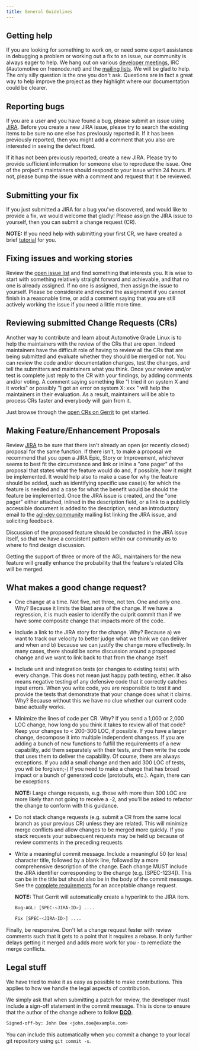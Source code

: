 ```yaml
---
title: General Guidelines
---
```


## Getting help

If you are looking for something to work on, or need some expert assistance in
debugging a problem or working out a fix to an issue, our community is always
eager to help. We hang out on various [developer
meetings](https://www.automotivelinux.org/developer-meetings/), IRC (#automotive
on freenode.net) and the [mailing
lists](https://lists.automotivelinux.org/g/agl-dev-community). We will be glad
to help. The only silly question is the one you don't ask. Questions are in fact
a great way to help improve the project as they highlight where our
documentation could be clearer.

## Reporting bugs

If you are a user and you have found a bug, please submit an issue using
[JIRA](https://jira.automotivelinux.org/). Before you create a new JIRA issue,
please try to search the existing items to be sure no one else has previously
reported it. If it has been previously reported, then you might add a comment
that you also are interested in seeing the defect fixed.

If it has not been previously reported, create a new JIRA. Please try to provide
sufficient information for someone else to reproduce the issue. One of the
project's maintainers should respond to your issue within 24 hours. If not,
please bump the issue with a comment and request that it be reviewed.

## Submitting your fix

If you just submitted a JIRA for a bug you've discovered, and would like to
provide a fix, we would welcome that gladly! Please assign the JIRA issue to
yourself, then you can submit a change request (CR).

**NOTE:** If you need help with submitting your first CR, we have created a
brief [tutorial](./4_Submitting_Changes.md) for you.

## Fixing issues and working stories

Review the [open issue list](https://jira.automotivelinux.org/issues/?filter=-5)
and find something that interests you. It is wise to start with something
relatively straight forward and achievable, and that no one is already assigned.
If no one is assigned, then assign the issue to yourself. Please be considerate
and rescind the assignment if you cannot finish in a reasonable time, or add a
comment saying that you are still actively working the issue if you need a
little more time.

## Reviewing submitted Change Requests (CRs)

Another way to contribute and learn about Automotive Grade Linux is to help the
maintainers with the review of the CRs that are open. Indeed maintainers have
the difficult role of having to review all the CRs that are being submitted and
evaluate whether they should be merged or not. You can review the code and/or
documentation changes, test the changes, and tell the submitters and maintainers
what you think. Once your review and/or test is complete just reply to the CR
with your findings, by adding comments and/or voting. A comment saying something
like "I tried it on system X and it works" or possibly "I got an error on system
X: xxx " will help the maintainers in their evaluation. As a result, maintainers
will be able to process CRs faster and everybody will gain from it.

Just browse through the [open CRs on
Gerrit](https://gerrit.automotivelinux.org/gerrit/q/status:open) to get started.

## Making Feature/Enhancement Proposals

Review [JIRA](https://jira.automotivelinux.org/) to be sure that there isn't
already an open (or recently closed) proposal for the same function. If there
isn't, to make a proposal we recommend that you open a JIRA Epic, Story or
Improvement, whichever seems to best fit the circumstance and link or inline a
"one pager" of the proposal that states what the feature would do and, if
possible, how it might be implemented. It would help also to make a case for why
the feature should be added, such as identifying specific use case(s) for which
the feature is needed and a case for what the benefit would be should the
feature be implemented. Once the JIRA issue is created, and the "one pager"
either attached, inlined in the description field, or a link to a publicly
accessible document is added to the description, send an introductory email to
the [agl-dev community](mailto:agl-dev-community@lists.automotivelinux.org)
mailing list linking the JIRA issue, and soliciting feedback.

Discussion of the proposed feature should be conducted in the JIRA issue itself,
so that we have a consistent pattern within our community as to where to find
design discussion.

Getting the support of three or more of the AGL maintainers for the new feature
will greatly enhance the probability that the feature's related CRs will be
merged.

## What makes a good change request?

-  One change at a time. Not five, not three, not ten. One and only one. Why?
   Because it limits the blast area of the change. If we have a regression, it
   is much easier to identify the culprit commit than if we have some composite
   change that impacts more of the code.

-  Include a link to the JIRA story for the change. Why? Because a) we want to
   track our velocity to better judge what we think we can deliver and when and
   b) because we can justify the change more effectively. In many cases, there
   should be some discussion around a proposed change and we want to link back
   to that from the change itself.

-  Include unit and integration tests (or changes to existing tests) with every
   change. This does not mean just happy path testing, either. It also means
   negative testing of any defensive code that it correctly catches input
   errors. When you write code, you are responsible to test it and provide the
   tests that demonstrate that your change does what it claims. Why? Because
   without this we have no clue whether our current code base actually works.

-  Minimize the lines of code per CR. Why? If you send a 1,000 or 2,000 LOC
   change, how long do you think it takes to review all of that code? Keep your
   changes to < 200-300 LOC, if possible. If you have a larger change, decompose
   it into multiple independent changess. If you are adding a bunch of new
   functions to fulfill the requirements of a new capability, add them
   separately with their tests, and then write the code that uses them to
   deliver the capability. Of course, there are always exceptions. If you add a
   small change and then add 300 LOC of tests, you will be forgiven;-) If you
   need to make a change that has broad impact or a bunch of generated code
   (protobufs, etc.). Again, there can be exceptions.

      **NOTE:** Large change requests, e.g. those with more than 300 LOC are
      more likely than not going to receive a -2, and you'll be asked to
      refactor the change to conform with this guidance.

-  Do not stack change requests (e.g. submit a CR from the same local branch as
   your previous CR) unless they are related. This will minimize merge conflicts
   and allow changes to be merged more quickly. If you stack requests your
   subsequent requests may be held up because of review comments in the
   preceding requests.

-  Write a meaningful commit message. Include a meaningful 50 (or less)
   character title, followed by a blank line, followed by a more comprehensive
   description of the change. Each change MUST include the JIRA identifier
   corresponding to the change (e.g. [SPEC-1234]). This can be in the title but
   should also be in the body of the commit message. See the [complete
   requirements](./4_Submitting_Changes.md) for an acceptable change request.

   **NOTE:** That Gerrit will automatically create a hyperlink to the JIRA item.

   ```sh
   Bug-AGL: [SPEC-<JIRA-ID>] ....

   Fix [SPEC-<JIRA-ID>] ....
   ```

Finally, be responsive. Don't let a change request fester with review comments
such that it gets to a point that it requires a rebase. It only further delays
getting it merged and adds more work for you - to remediate the merge conflicts.

## Legal stuff

We have tried to make it as easy as possible to make contributions. This applies
to how we handle the legal aspects of contribution.

We simply ask that when submitting a patch for review, the developer must
include a sign-off statement in the commit message. This is done to ensure that
the author of the change adhere to follow [**DCO**](https://developercertificate.org/).

```sh
Signed-off-by: John Doe <john.doe@example.com>
```

You can include this automatically when you commit a change to your local git
repository using ``git commit -s``.
